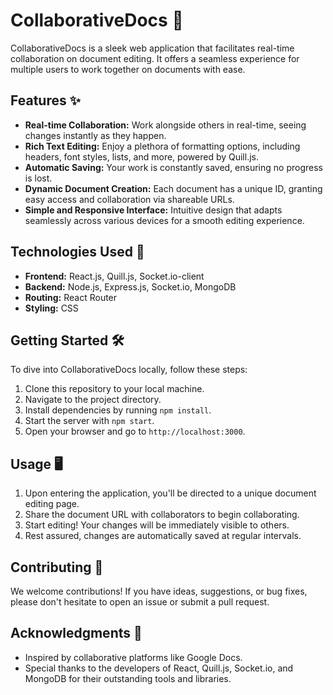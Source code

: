 # CollaborativeDocs 📝

CollaborativeDocs is a sleek web application that facilitates real-time collaboration on document editing. It offers a seamless experience for multiple users to work together on documents with ease.

## Features ✨

- **Real-time Collaboration:** Work alongside others in real-time, seeing changes instantly as they happen.
- **Rich Text Editing:** Enjoy a plethora of formatting options, including headers, font styles, lists, and more, powered by Quill.js.
- **Automatic Saving:** Your work is constantly saved, ensuring no progress is lost.
- **Dynamic Document Creation:** Each document has a unique ID, granting easy access and collaboration via shareable URLs.
- **Simple and Responsive Interface:** Intuitive design that adapts seamlessly across various devices for a smooth editing experience.

## Technologies Used 🚀

- **Frontend:** React.js, Quill.js, Socket.io-client
- **Backend:** Node.js, Express.js, Socket.io, MongoDB
- **Routing:** React Router
- **Styling:** CSS

## Getting Started 🛠️

To dive into CollaborativeDocs locally, follow these steps:

1. Clone this repository to your local machine.
2. Navigate to the project directory.
3. Install dependencies by running `npm install`.
4. Start the server with `npm start`.
5. Open your browser and go to `http://localhost:3000`.

## Usage 🖥️

1. Upon entering the application, you'll be directed to a unique document editing page.
2. Share the document URL with collaborators to begin collaborating.
3. Start editing! Your changes will be immediately visible to others.
4. Rest assured, changes are automatically saved at regular intervals.

## Contributing 🤝

We welcome contributions! If you have ideas, suggestions, or bug fixes, please don't hesitate to open an issue or submit a pull request.

## Acknowledgments 🙌

- Inspired by collaborative platforms like Google Docs.
- Special thanks to the developers of React, Quill.js, Socket.io, and MongoDB for their outstanding tools and libraries.
